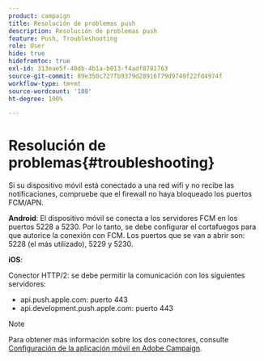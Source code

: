 ```yaml
---
product: campaign
title: Resolución de problemas push
description: Resolución de problemas push
feature: Push, Troubleshooting
role: User
hide: true
hidefromtoc: true
exl-id: 313eae5f-40db-4b1a-b013-f4adf8781763
source-git-commit: 89e350c727fb9379d28916f79d9749f22fd4974f
workflow-type: tm+mt
source-wordcount: '108'
ht-degree: 100%

---
```


# Resolución de problemas{#troubleshooting}

Si su dispositivo móvil está conectado a una red wifi y no recibe las notificaciones, compruebe que el firewall no haya bloqueado los puertos FCM/APN.

**Android**: El dispositivo móvil se conecta a los servidores FCM en los puertos 5228 a 5230. Por lo tanto, se debe configurar el cortafuegos para que autorice la conexión con FCM. Los puertos que se van a abrir son: 5228 (el más utilizado), 5229 y 5230.

**iOS**:

Conector HTTP/2: se debe permitir la comunicación con los siguientes servidores:

* api.push.apple.com: puerto 443
* api.development.push.apple.com: puerto 443

>[!NOTE]
>
>Para obtener más información sobre los dos conectores, consulte [Configuración de la aplicación móvil en Adobe Campaign](configuring-the-mobile-application.md).
